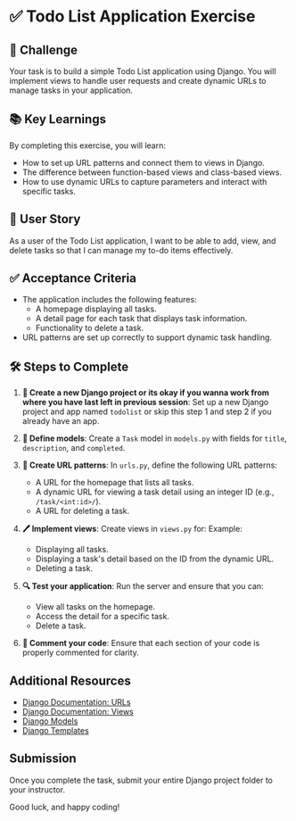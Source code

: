 # ✅ Todo List Application Exercise

## 🎯 Challenge

Your task is to build a simple Todo List application using Django. You will implement views to handle user requests and create dynamic URLs to manage tasks in your application.

## 📚 Key Learnings

By completing this exercise, you will learn:

- How to set up URL patterns and connect them to views in Django.
- The difference between function-based views and class-based views.
- How to use dynamic URLs to capture parameters and interact with specific tasks.

## 👤 User Story

As a user of the Todo List application, I want to be able to add, view, and delete tasks so that I can manage my to-do items effectively.

## ✅ Acceptance Criteria

- The application includes the following features:
  - A homepage displaying all tasks.
  - A detail page for each task that displays task information.
  - Functionality to delete a task.
- URL patterns are set up correctly to support dynamic task handling.

## 🛠️ Steps to Complete

1. **📁 Create a new Django project or its okay if you wanna work from where you have last left in previous session**: Set up a new Django project and app named `todolist` or skip this step 1 and step 2 if you already have an app.

2. **📝 Define models**: Create a `Task` model in `models.py` with fields for `title`, `description`, and `completed`.

3. **📄 Create URL patterns**: In `urls.py`, define the following URL patterns:
   - A URL for the homepage that lists all tasks.
   - A dynamic URL for viewing a task detail using an integer ID (e.g., `/task/<int:id>/`).
   - A URL for deleting a task.

4. **🖊️ Implement views**: Create views in `views.py` for:
   Example:
   - Displaying all tasks.
   - Displaying a task's detail based on the ID from the dynamic URL.
   - Deleting a task.

5. **🔍 Test your application**: Run the server and ensure that you can:
   - View all tasks on the homepage.
   - Access the detail for a specific task.
   - Delete a task.

6. **💬 Comment your code**: Ensure that each section of your code is properly commented for clarity.

## Additional Resources

- [Django Documentation: URLs](https://docs.djangoproject.com/en/stable/topics/http/urls/)
- [Django Documentation: Views](https://docs.djangoproject.com/en/stable/topics/http/views/)
- [Django Models](https://docs.djangoproject.com/en/stable/topics/db/models/)
- [Django Templates](https://docs.djangoproject.com/en/stable/topics/templates/)

## Submission

Once you complete the task, submit your entire Django project folder to your instructor.

Good luck, and happy coding!